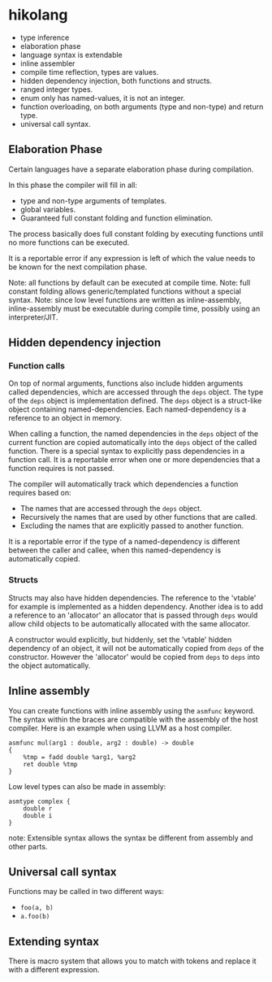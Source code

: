 # hikolang

 * type inference
 * elaboration phase
 * language syntax is extendable
 * inline assembler
 * compile time reflection, types are values.
 * hidden dependency injection, both functions and structs.
 * ranged integer types.
 * enum only has named-values, it is not an integer.
 * function overloading, on both arguments (type and non-type) and return type.
 * universal call syntax.

## Elaboration Phase
Certain languages have a separate elaboration phase during compilation.

In this phase the compiler will fill in all:
 * type and non-type arguments of templates.
 * global variables.
 * Guaranteed full constant folding and function elimination.

The process basically does full constant folding by executing functions until no
more functions can be executed.

It is a reportable error if any expression is left of which the value needs to
be known for the next compilation phase.

Note: all functions by default can be executed at compile time. 
Note: full constant folding allows generic/templated functions without a special syntax.
Note: since low level functions are written as inline-assembly, inline-assembly must be
      executable during compile time, possibly using an interpreter/JIT.

## Hidden dependency injection
### Function calls
On top of normal arguments, functions also include hidden arguments called dependencies,
which are accessed through the `deps` object. The type of the `deps` object is implementation defined.
The `deps` object is a struct-like object containing named-dependencies. Each named-dependency is a
reference to an object in memory.

When calling a function, the named dependencies in the `deps` object of the current function are copied
automatically into the `deps` object of the called function. There is a special syntax to explicitly pass
dependencies in a function call. It is a reportable error when one or more dependencies that a function
requires is not passed.

The compiler will automatically track which dependencies a function requires based on:
 * The names that are accessed through the `deps` object.
 * Recursively the names that are used by other functions that are called.
 * Excluding the names that are explicitly passed to another function.

It is a reportable error if the type of a named-dependency is different between the caller and callee, when
this named-dependency is automatically copied.

### Structs
Structs may also have hidden dependencies. The reference to the 'vtable' for example is implemented as a
hidden dependency. Another idea is to add a reference to an 'allocator' an allocator that is passed through
`deps` would allow child objects to be automatically allocated with the same allocator.

A constructor would explicitly, but hiddenly, set the 'vtable' hidden dependency of an object, it will not
be automatically copied from `deps` of the constructor. However the 'allocator' would be copied from `deps`
to `deps` into the object automatically.

## Inline assembly
You can create functions with inline assembly using the `asmfunc` keyword. The syntax within the
braces are compatible with the assembly of the host compiler. Here is an example when using
LLVM as a host compiler.

```
asmfunc mul(arg1 : double, arg2 : double) -> double
{
    %tmp = fadd double %arg1, %arg2
    ret double %tmp
}
```

Low level types can also be made in assembly:

```
asmtype complex {
    double r
    double i
}
```

note: Extensible syntax allows the syntax be different from assembly and other parts.

## Universal call syntax

Functions may be called in two different ways:
 * `foo(a, b)`
 * `a.foo(b)`

## Extending syntax
There is macro system that allows you to match with tokens and replace it with a different expression.

